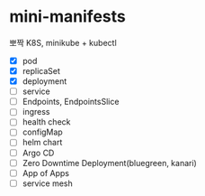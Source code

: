 # mini-manifests

뽀짝 K8S, minikube + kubectl

- [x] pod
- [x] replicaSet
- [x] deployment
- [ ] service
- [ ] Endpoints, EndpointsSlice
- [ ] ingress
- [ ] health check
- [ ] configMap
- [ ] helm chart
- [ ] Argo CD
- [ ] Zero Downtime Deployment(bluegreen, kanari)
- [ ] App of Apps
- [ ] service mesh
